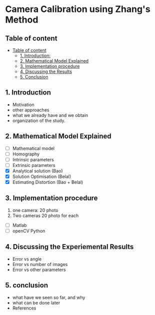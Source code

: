 # Camera Calibration using Zhang's Method

## Table of content

<!-- MarkdownTOC autolink="true" -->
- [Table of content](#heading-0)
  - [1. Introduction:](#heading-1)
  - [2. Mathematical Model Explained](#heading-2)
  - [3. Implementation procedure](#heading-3)
  - [4. Discussing the Results](#heading-4)
  - [5. Conclusion](#heading-5)
<!-- /MarkdownTOC -->
## 1. Introduction

- Motivation
- other approaches
- what we already have and we obtain
- organization of the study.

## 2. Mathematical Model Explained

- [ ] Mathematical model
- [ ] Homography
- [ ] Intrinsic parameters
- [ ] Extrinsic parameters
- [x] Analytical solution (Bao)
- [x] Solution Optimisation (Belal)
- [x] Estimating Distortion (Bao + Belal)

## 3. Implementation procedure

1. one camera: 20 photo
2. Two cameras 20 photo for each

- [ ] Matlab
- [ ] openCV Python

## 4. Discussing the Experiemental Results

- Error vs angle
- Error vs number of images
- Error vs other parameters

## 5. conclusion

- what have we seen so far, and why
- what can be done later
- References

